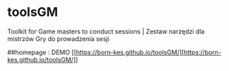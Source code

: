 # toolsGM
Toolkit for Game masters to conduct sessions | 
Zestaw narzędzi dla mistrzów Gry do prowadzenia sesji

 ##homepage : DEMO
[[https://born-kes.github.io/toolsGM/][https://born-kes.github.io/toolsGM/]]

[https://born-kes.github.io/toolsGM/]: https://born-kes.github.io/toolsGM/